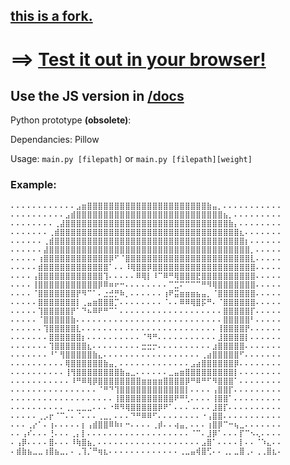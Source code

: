 
## [this is a fork.](https://github.com/505e06b2/Image-to-Braille)

# ==> [Test it out in your browser!](https://thefel0x.github.io/Image-to-Braille/)

  

## Use the JS version in [/docs](https://github.com/thefel0x/Image-to-Braille/tree/master/docs)

  

Python prototype **(obsolete)**:

  

Dependancies: Pillow

Usage: `main.py [filepath]` or `main.py [filepath][weight]`

  

### Example:

```  
⠄⠄⠄⠄⠄⠄⠄⠄⠄⠄⠄⠄⣠⣶⣿⣿⣿⣿⣿⣿⣿⣿⣿⣿⣿⣿⣿⣿⣿⣿⣿⣿⣿⣿⣿⣿⣷⣤⡀⠄⠄⠄⠄⠄⠄⠄⠄⠄⠄⠄
⠄⠄⠄⠄⠄⠄⠄⠄⠄⠄⣠⣾⣿⣿⣿⣿⣿⣿⣿⣿⣿⣿⣿⣿⣿⣿⣿⣿⣿⣿⣿⣿⣿⣿⣿⣿⣿⣿⣿⣦⡀⠄⠄⠄⠄⠄⠄⠄⠄⠄
⠄⠄⠄⠄⠄⠄⠄⠄⢀⣼⣿⣿⣿⣿⣿⣿⣿⣿⣿⣿⣿⣿⣿⣿⣿⣿⣿⣿⣿⣿⣿⣿⣿⣿⣿⣿⣿⣿⣿⣿⣷⡄⠄⠄⠄⠄⠄⠄⠄⠄
⠄⠄⠄⠄⠄⠄⠄⢀⣾⣿⣿⣿⣿⣿⣿⣿⣿⣿⣿⣿⣿⣿⣿⣿⣿⣿⣿⣿⣿⣿⣿⣿⣿⣿⣿⣿⣿⣿⣿⣿⣿⣿⣆⠄⠄⠄⠄⠄⠄⠄
⠄⠄⠄⠄⠄⠄⢀⣾⣿⣿⣿⣿⣿⣿⣿⣿⣿⣿⣿⣿⣿⣿⣿⣿⣿⣿⣿⣿⣿⣿⣿⣿⣿⣿⣿⣿⣿⣿⣿⣿⣿⣿⣿⡆⠄⠄⠄⠄⠄⠄
⠄⠄⠄⠄⠄⠄⣼⣿⣿⣿⣿⣿⣿⣿⣿⣿⣿⣿⣿⣿⣿⣿⣿⣿⣿⣿⣿⣿⣿⣿⣿⣿⣿⣿⣿⣿⣿⣿⣿⣿⣿⣿⣿⣿⡀⠄⠄⠄⠄⠄
⠄⠄⠄⠄⠄⢰⣿⣿⣿⣿⣿⣿⣿⣿⣿⣿⣿⣿⡿⠋⠈⣿⣿⣿⣿⣿⣿⣿⣿⣿⣿⣿⣿⣿⣿⣿⣿⣿⣿⣿⣿⣿⣿⣿⣇⠄⠄⠄⠄⠄
⠄⠄⠄⠄⠄⣾⣿⣿⣿⣿⣿⣿⣿⣿⣿⣿⣿⣿⠁⠄⠄⠸⢿⣿⣿⡿⣿⣿⣿⣿⣿⣿⣿⣿⣿⣿⣿⣿⣿⣿⣿⣿⣿⣿⣿⠄⠄⠄⠄⠄
⠄⠄⠄⠄⢠⣿⣿⣿⣿⣿⣿⣿⣿⣿⣿⣿⣿⢹⠄⠄⠄⠄⠄⠿⢿⡇⠸⠉⠿⠛⢿⣿⣿⣿⣟⣿⣿⣿⣿⣿⣿⣿⣿⣿⣿⠄⠄⠄⠄⠄
⠄⠄⠄⠄⢸⣿⣿⣿⣿⣿⣿⣿⣿⣿⣿⣿⡿⠿⠶⠖⠒⠄⠄⠄⠄⠄⠄⠄⠄⠉⣉⠍⠉⠉⠉⠛⠻⢿⣿⣿⣿⣿⣿⣿⣿⠄⠄⠄⠄⠄
⠄⠄⠄⠄⠈⣿⣿⣿⣿⣿⣿⣿⡟⠻⠉⠁⠄⣐⣚⡛⠷⡀⠄⠄⠄⠄⠄⠄⢰⠟⣭⣶⣶⣶⣦⣤⡀⠈⣿⣿⣿⣿⣿⣿⣿⠄⠄⠄⠄⠄
⠄⠄⠄⠄⠄⣿⣿⣿⣿⣿⣿⣿⡇⢀⣤⣶⣿⣿⣿⡉⠄⠄⠄⠄⠄⠄⠄⠄⠈⠄⠄⠿⠿⢿⣿⡯⠛⠄⠈⣿⣿⣿⣿⣿⣿⠄⠄⠄⠄⠄
⠄⠄⠄⠄⠄⢹⣿⣿⣿⣿⣿⡟⠁⠙⠦⠿⠟⠛⠉⠁⠄⠄⠄⠄⠄⠄⠄⠄⠄⠄⠄⠄⠄⠄⠄⠄⠄⠄⠄⣿⣿⣿⣿⣿⡏⠄⠄⠄⠄⠄
⠄⠄⠄⠄⠄⠈⣿⣿⣿⣿⣿⣷⠄⠄⠄⠄⠄⠄⠄⠄⠄⠄⠄⠄⠄⠄⠄⠄⠄⠄⠄⠄⠄⠄⠄⠄⠄⠄⠄⣿⣿⣿⣿⣿⠃⠄⠄⠄⠄⠄
⠄⠄⠄⠄⠄⠄⢹⣿⣿⣿⣿⣿⣇⠄⠄⠄⠄⠄⠄⠄⠄⠄⠄⠄⠄⠄⠄⠄⠄⠄⠄⠄⠄⠄⠄⠄⠄⠄⢸⣿⣿⣿⣿⡟⠄⠄⠄⠄⠄⠄
⠄⠄⠄⠄⠄⠄⠄⣿⣿⣿⣿⣿⣿⡆⠄⠄⠄⠄⠄⠄⠄⠄⠄⠄⠈⠻⠛⠄⠄⠄⠄⠄⠄⠄⠄⠄⠄⠄⣸⣿⣿⣿⣿⡇⠄⠄⠄⠄⠄⠄
⠄⠄⠄⠄⠄⠄⠄⢹⣿⣿⣿⣿⣿⣿⣆⠄⠄⠄⠄⠄⠄⠄⠄⠄⣒⣒⡒⠄⠄⠄⠄⠄⠄⠄⠄⠄⠄⣰⣿⣿⣿⣿⣿⠄⠄⠄⠄⠄⠄⠄
⠄⠄⠄⠄⠄⠄⠄⠘⠁⢻⣿⣿⣿⣿⣿⣷⣄⠄⠄⠄⠄⠄⠄⠄⠄⠄⠄⠄⠄⠄⠄⠄⠄⠄⠄⢀⣴⣿⣿⣿⣿⣿⠋⠄⠄⠄⠄⠄⠄⠄
⠄⠄⠄⠄⠄⠄⠄⠄⠄⠄⢿⣿⣿⣿⣿⣿⣿⣷⣤⡀⠄⠄⠄⠄⠄⠄⠄⠄⠄⠄⠄⠄⠄⣠⣴⣿⣿⣿⣿⣿⣿⡿⠄⠄⠄⠄⠄⠄⠄⠄
⠄⠄⠄⠄⠄⠄⠄⠄⠄⠄⢸⢻⣿⣿⣿⣿⣿⣿⣿⣿⣷⣤⣀⠄⠄⠄⠄⠄⠄⣀⣤⣶⣿⣿⣿⣿⣿⣿⣿⣿⣿⡇⠄⠄⠄⠄⠄⠄⠄⠄
⠄⠄⠄⠄⠄⠄⠄⠄⠄⠄⠄⠸⠛⠿⢿⡿⣿⣿⣿⣿⣿⣿⣿⣿⣶⣶⣶⣶⣿⣿⣿⣿⡿⠛⠿⠛⠋⠻⣿⣿⣿⠁⠄⠄⠄⠄⠄⠄⠄⠄
⠄⠄⠄⠄⠄⠄⠄⠄⠄⠄⠄⠄⠄⠄⠄⠄⠈⠛⠙⢹⣿⣿⣿⣿⣿⣿⣿⣿⣿⣿⣿⣿⡇⠄⠄⠄⠄⢠⣿⣿⡏⠄⠄⠄⠄⠄⠄⠄⠄⠄
⠄⠄⠄⠄⠄⠄⠄⠄⠄⠄⠄⠄⠄⠄⠄⠄⠄⠄⠄⢸⣿⣿⣿⣿⣿⣿⣿⣿⣿⣿⠟⠛⢃⠄⠄⠄⠄⢸⣿⣿⠁⠄⠄⠄⠄⠄⠄⠄⠄⠄
⠄⠄⠄⠄⠄⠄⠄⠄⠄⠄⢀⡀⣀⣀⣀⠄⠄⠄⠐⠿⠻⢿⣿⣿⣿⣿⣿⡿⠟⠁⠄⠄⠄⠠⠄⠄⠄⣸⣿⡏⠄⠄⠄⠄⠄⠄⠄⠄⠄⠄
⠄⠄⠄⠄⠄⢀⡠⡖⠈⠉⠄⠄⠈⠄⠄⠄⢀⣀⡀⠄⠄⠄⠙⠛⠿⠿⠋⠄⠄⠄⠄⠄⠄⠄⠄⠐⢠⣿⣿⠄⠄⠄⠄⠄⠄⠄⠄⠄⠄⠄
⠄⠄⠄⢀⡔⠁⠄⢰⠄⠄⠄⠄⠄⡆⢠⣾⣿⣿⠿⠷⠆⠒⠄⠄⠄⠄⢀⡾⠄⠄⢴⣤⡀⠄⠄⠄⢰⣿⡿⠉⠒⢦⣀⠄⠄⠄⠄⠄⠄⠄
⠄⠄⢠⠎⠄⠄⠄⢘⠄⠄⠄⢀⡄⡇⠄⠄⠄⠄⠄⠄⠄⠄⠄⠄⠄⠄⠄⠄⠄⠄⠄⠄⠄⠈⠉⠄⣸⡿⠁⠄⠄⠄⡏⠉⠢⢄⠄⠄⠄⠄
⠄⢠⡿⠄⠄⠄⠄⣿⠄⠄⠄⠸⢷⣿⣦⡀⠄⠄⠄⠄⠄⠄⠄⠄⠄⠄⠄⠄⠄⠄⠄⠄⠄⠄⠄⣠⣿⠁⠄⠄⠄⠄⡇⠄⠄⠈⠱⣄⠄⠄
⠄⣾⣷⣦⣀⣀⢰⣿⣦⣀⡀⠄⢀⢹⡈⠛⢶⣆⠄⠄⠄⠄⠄⠄⠄⠄⠄⠄⠄⠄⠄⢀⣀⣤⢾⣿⢋⠄⠄⢀⡀⣀⣿⢀⠄⢀⢀⣿⣆⠄
```